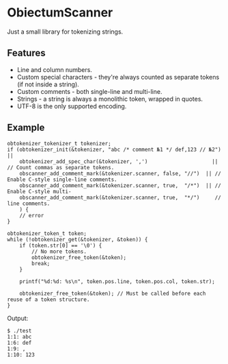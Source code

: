 # ObiectumScanner

Just a small library for tokenizing strings.

## Features

* Line and column numbers.
* Custom special characters - they're always counted as separate tokens (if not inside a string).
* Custom comments - both single-line and multi-line.
* Strings - a string is always a monolithic token, wrapped in quotes.
* UTF-8 is the only supported encoding.

## Example

<pre><code>obtokenizer_tokenizer_t tokenizer;
if (obtokenizer_init(&tokenizer, "abc /* comment №1 */ def,123 // №2") ||
    obtokenizer_add_spec_char(&tokenizer, ',')                     || // Count commas as separate tokens.
    obscanner_add_comment_mark(&tokenizer.scanner, false, "//")  || // Enable C-style single-line comments.
    obscanner_add_comment_mark(&tokenizer.scanner, true,  "/*")  || // Enable C-style multi-
    obscanner_add_comment_mark(&tokenizer.scanner, true,  "*/")     // line comments.
    ) {
    // error
}

obtokenizer_token_t token;
while (!obtokenizer_get(&tokenizer, &token)) {
    if (token.str[0] == '\0') {
        // No more tokens.
        obtokenizer_free_token(&token);
        break;
    }

    printf("%d:%d: %s\n", token.pos.line, token.pos.col, token.str);

    obtokenizer_free_token(&token); // Must be called before each reuse of a token structure.
}</code></pre>
Output:
<pre><code>$ ./test
1:1: abc
1:6: def
1:9: ,
1:10: 123</code></pre>